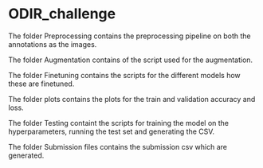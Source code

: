 # ODIR_challenge
The folder Preprocessing contains the preprocessing pipeline on both the annotations as the images.

The folder Augmentation contains of the script used for the augmentation.

The folder Finetuning contains the scripts for the different models how these are finetuned.

The folder plots contains the plots for the train and validation accuracy and loss.

The folder Testing containt the scripts for training the model on the hyperparameters, running the test set and generating the CSV.

The folder Submission files contains the submission csv which are generated.
